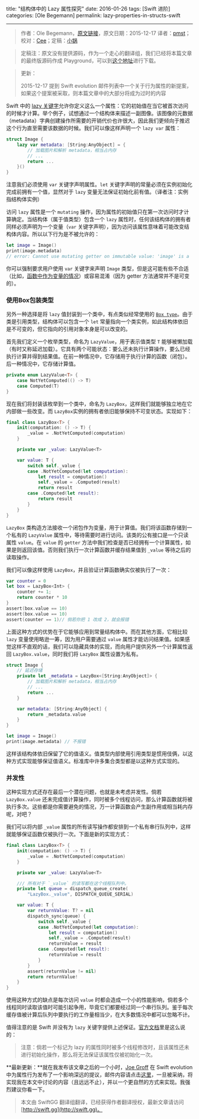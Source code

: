 title: "结构体中的 Lazy 属性探究"
date: 2016-01-26
tags: [Swift 进阶]
categories: [Ole Begemann]
permalink: lazy-properties-in-structs-swift

---
> 作者：Ole Begemann，[原文链接](http://oleb.net/blog/2015/12/lazy-properties-in-structs-swift/)，原文日期：2015-12-17
> 译者：[pmst](http://www.jianshu.com/users/596f2ba91ce9/latest_articles)；校对：[Cee](https://github.com/Cee)；定稿：[小锅](http://www.swiftyper.com)
  







<!--此处开始正文-->

> 定稿注：原文没有提供源码，作为一个走心的翻译组，我们已经将本篇文章的最终版源码作成 Playground，可以到[这个地址](https://github.com/buginux/SwiftGGArticleCode)进行下载。

> 更新：
> 
> 2015-12-17 提到 Swift evolution 邮件列表中一个关于行为属性的新提案，如果这个提案被采取，则本篇文章中的大部分将成为过时的内容

Swift 中的 [lazy 关键字](https://developer.apple.com/library/ios/documentation/Swift/Conceptual/Swift_Programming_Language/Properties.html#//apple_ref/doc/uid/TP40014097-CH14-ID257)允许你定义这么一个属性：它的初始值在当它被首次访问的时候才计算。举个例子，试想通过一个结构体来描述一副图像。该图像的元数据（metadata）字典创建操作所需要的开销代价也许很大，因此我们更倾向于推迟这个行为直至需要该数据的时候。我们可以像这样声明一个 `lazy var` 属性：

<!--more-->

```swift
struct Image {
    lazy var metadata: [String:AnyObject] = {
        // 加载图片和解析 metadata，相当占内存
        // ...
        return ...
    }()
}
```

注意我们必须使用 `var` 关键字声明属性。`let` 关键字声明的常量必须在实例初始化完成前拥有一个值，显然对于 `lazy` 变量无法保证初始化前有值。（译者注：实例指结构体实例）

访问 `lazy` 属性是一个 `mutating` 操作，因为属性的初始值只在第一次访问时才计算确定。当结构体（属于值类型）包含一个 `lazy` 属性时，任何该结构体的拥有者同样必须声明为一个变量（`var` 关键字声明），因为访问该属性意味着可能改变结构体内容。所以以下行为是不被允许的：

```swift
let image = Image()
print(image.metadata)
// error: Cannot use mutating getter on immutable value: 'image' is a 'let' constant.
```

你可以强制要求用户使用 `var` 关键字来声明 `Image` 类型，但是这可能有些不合适（比如，[函数中作为变量的情况](https://github.com/apple/swift-evolution/blob/master/proposals/0003-remove-var-parameters-patterns.md)）或容易混淆（因为 getter 方法通常并不是可变的）。

### 使用Box包装类型

另外一种选择是将 `lazy` 值封装到一个类中，有点类似经常使用的 [`Box type`](https://github.com/robrix/Box)。由于类是引用类型，结构体可以包含一个 `let` 常量指向一个类实例，如此结构体依旧是不可变的，但它指向的引用对象本身是可以改变的。

首先我们定义一个枚举类型，命名为 `LazyValue`，用于表示值类型 `T` 能够被懒加载（有时又称延迟加载）。它具有两个可能状态：要么还未执行计算操作，要么已经执行计算并得到结果值。在前一种情况中，它存储用于执行计算的函数（闭包）。后一种情况中，它存储计算值。

```swift
private enum LazyValue<T> {
    case NotYetComputed(() -> T)
    case Computed(T)
}
```

现在我们将封装该枚举到一个类中，命名为 `LazyBox`，这样我们就能够独立地在它内部做一些改变。而 `LazyBox`实例的拥有者依旧能够保持不可变状态。实现如下：

```swift
final class LazyBox<T> {
    init(computation: () -> T) {
        _value = .NotYetComputed(computation)
    }

    private var _value: LazyValue<T>

    var value: T {
        switch self._value {
        case .NotYetComputed(let computation):
            let result = computation()
            self._value = .Computed(result)
            return result
        case .Computed(let result):
            return result
        }
    }
}
```

`LazyBox` 类构造方法接收一个闭包作为变量，用于计算值。我们将该函数存储到一个私有的 `LazyValue` 属性中，等待需要时进行访问。该类的公有接口是一个只读属性 `value`。在 `value` 的 `getter` 方法中我们检查是否已经拥有一个计算属性，如果是则返回该值。否则我们执行一次计算函数并缓存结果值到 `_value` 等待之后的读取操作。

我们可以像这样使用 `LazyBox`，并且验证计算函数确实仅被执行了一次：


```swift
var counter = 0
let box = LazyBox<Int> {
    counter += 1;
    return counter * 10
}
assert(box.value == 10)
assert(box.value == 10)
assert(counter == 1)// 倘若你把 1 改成 2，就会报错
```

上面这种方式的优势在于它能够应用到常量结构体中。而在其他方面，它相比较 `lazy` 变量使用略逊一筹，因为用户需要通过 `value` 属性才能访问结果值。如果感觉这样不直观的话，我们可以隐藏具体的实现，而向用户提供另外一个计算属性返回 `LazyBox.value`，同时我们将 `LazyBox` 属性设置为私有。

```swift
struct Image {
    // 延迟存储
    private let _metadata = LazyBox<[String:AnyObject]> {
        // 加载图片和解析 metadata，相当占内存
        // ...
        return ...
    }

    var metadata: [String:AnyObject] {
        return _metadata.value
    }
}

let image = Image()
print(image.metadata) // 不报错
```

这样该结构体依旧保留了它的值语义。值类型内部使用引用类型是惯用伎俩，以这种方式实现能够保证值语义。标准库中许多集合类型都是以这种方式实现的。

### 并发性

这种实现方式还存在最后一个潜在问题，也就是未考虑并发性。倘若 `LazyBox.value` 还未完成值计算操作，同时被多个线程访问，那么计算函数就将被执行多次。这些都是你需要避免的情况，万一计算函数会产生副作用或相当耗内存呢，对吧？

我们可以将内部 `_value` 属性的所有读写操作都安排到一个私有串行队列中，这样就能够保证函数仅被执行一次。下面是新的实现方式：

```swift
final class LazyBox<T> {
    init(computation: () -> T) {
        _value = .NotYetComputed(computation)
    }

    private var _value: LazyValue<T>

    /// 所有对于 `_value` 的读写都在这个线程队列中。
    private let queue = dispatch_queue_create(
        "LazyBox._value", DISPATCH_QUEUE_SERIAL)

    var value: T {
        var returnValue: T? = nil
        dispatch_sync(queue) {
            switch self._value {
            case .NotYetComputed(let computation):
                let result = computation()
                self._value = .Computed(result)
                returnValue = result
            case .Computed(let result):
                returnValue = result
            }
        }
        assert(returnValue != nil)
        return returnValue!
    }
}
```

使用这种方式的缺点是每次访问 `value` 时都会造成一个小的性能影响，倘若多个线程同时读取该值时可能引起争用，毕竟它们都要经过同一个串行队列。鉴于每次缓存值被计算后队列中要执行的工作量相当少，在大多数情况中都可以忽略不计。

值得注意的是 Swift 并没有为 `lazy` 关键字提供上述保证。[官方文档](https://developer.apple.com/library/ios/documentation/Swift/Conceptual/Swift_Programming_Language/Properties.html#//apple_ref/doc/uid/TP40014097-CH14-ID257)里是这么说的：

> 注意：倘若一个标记为 lazy 的属性同时被多个线程修改时，且该属性还未进行初始化操作，那么将无法保证该属性仅被初始化一次。

**最新更新：**就在我发布该文章之后的一个小时，[Joe Groff](https://twitter.com/jckarter) 在 Swift evolution 中为属性行为发布了一个影响深远的提议，邮件内容请点击[这里](https://lists.swift.org/pipermail/swift-evolution/Week-of-Mon-20151214/003148.html)，一旦被采纳，将实现我在本文中讨论的内容（且远远不止），并以一个更自然的方式来实现。我强烈建议你看一下。
> 本文由 SwiftGG 翻译组翻译，已经获得作者翻译授权，最新文章请访问 [http://swift.gg](http://swift.gg)。